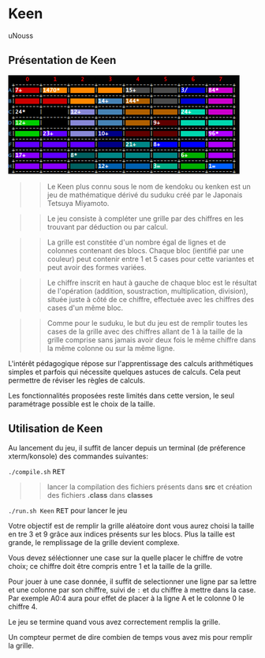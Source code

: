 # Keen

uNouss

## Présentation de Keen

![grilleDepart.png](./shots/grilleDepart.png)

>> Le Keen plus connu sous le nom de kendoku ou kenken est un jeu de mathématique dérivé du suduku créé par le Japonais Tetsuya Miyamoto.

>> Le jeu consiste à compléter une grille par des chiffres en les trouvant par déduction ou par calcul.

>> La grille est constitée d'un nombre égal de lignes et de colonnes contenant des blocs. Chaque bloc (ientifié par une couleur) peut contenir entre 1 et 5 cases pour cette variantes et peut avoir des formes variées.

>> Le chiffre inscrit en haut à gauche de chaque bloc est le résultat de l'opération (addition, soustraction, multiplication, division), située juste à côté de ce chiffre, effectuée avec les chiffres des cases d'un même bloc.

>> Comme pour le suduku, le but du jeu est de remplir toutes les cases de la grille avec des chiffres allant de 1 à la taille de la grille comprise sans jamais avoir deux fois le même chiffre dans la même colonne ou sur la même ligne.

L'intérêt pédagogique répose sur l'apprentissage des calculs arithmétiques simples et parfois qui nécessite quelques astuces de calculs. Cela peut permettre de réviser les règles de calculs.

Les fonctionnalités proposées reste limités dans cette version, le seul paramétrage possible est le choix de la taille.

## Utilisation de Keen

Au lancement du jeu, il suffit de lancer depuis un terminal (de préference xterm/konsole) des commandes suivantes:

`./compile.sh` <kbd>RET</kbd>

>> lancer la compilation des fichiers présents dans **src** et création des fichiers **.class** dans **classes**

`./run.sh Keen` <kbd>RET</kbd> pour lancer le jeu

Votre objectif est de remplir la grille aléatoire dont vous aurez choisi la taille en tre 3 et 9 grâce aux indices présents sur les blocs.
Plus la taille est grande, le remplissage de la grille devient complexe.


Vous devez séléctionner une case sur la quelle placer le chiffre de votre choix; ce chiffre doit être compris entre 1 et la taille de la grille.

Pour jouer à une case donnée, il suffit de selectionner une ligne par sa lettre et une colonne par son chiffre, suivi de `:` et du chiffre à mettre dans la case.
Par exemple A0:4 aura pour effet de placer à la ligne A et le colonne 0 le chiffre 4.

Le jeu se termine quand vous avez correctement remplis la grille.

Un compteur permet de dire combien de temps vous avez mis pour remplir la grille.
